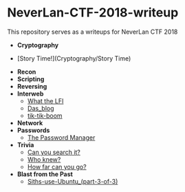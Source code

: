 # NeverLan-CTF-2018-writeup
This repository serves as a writeups for NeverLan CTF 2018

* **Cryptography**
 - [Story Time!](Cryptography/Story Time)
* **Recon**
* **Scripting**
* **Reversing**
* **Interweb**
    - [What the LFI](Interweb/What-the-LFI)
    - [Das_blog](Interweb/Das_blog)
    - [tik-tik-boom](Interweb/tik-tik-boom)
* **Network**
* **Passwords**
	- [The Password Manager](Passwords/The-Password-Manager)
* **Trivia**
    - [Can you search it?](Trivia/Can-you-search-it)
    - [Who knew?](Trivia/Who-knew)
    - [How far can you go?](Trivia/How-far-can-you-go)
* **Blast from the Past**
    - [Siths-use-Ubuntu_(part-3-of-3)](Blast-from-the-Past/Siths-use-Ubuntu_-part-3-of-3)
